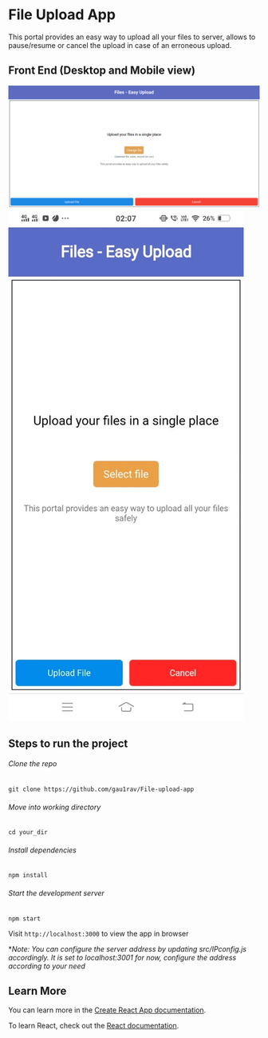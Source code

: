 # File Upload App


This portal provides an easy way to upload all your files to server, allows to pause/resume or cancel the upload in case of an erroneous upload.

## Front End (Desktop and Mobile view)

![Frontend](images/home.png)
![Frontend](images/home_phone.jpeg)

## Steps to run the project

###### Clone the repo
`git clone https://github.com/gau1rav/File-upload-app`

###### Move into working directory
`cd your_dir`

###### Install dependencies
`npm install`

###### Start the development server
`npm start`

Visit `http://localhost:3000` to view the app in browser

**Note: You can configure the server address by updating src/IPconfig.js accordingly. It is set to localhost:3001 for now, configure the address according to your need*

## Learn More

You can learn more in the [Create React App documentation](https://facebook.github.io/create-react-app/docs/getting-started).

To learn React, check out the [React documentation](https://reactjs.org/).
